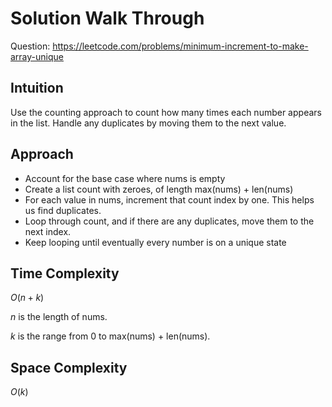 # Solution Walk Through
Question: https://leetcode.com/problems/minimum-increment-to-make-array-unique

## Intuition
Use the counting approach to count how many times each number appears in the list. Handle any duplicates by moving them to the next value.

## Approach
- Account for the base case where nums is empty
- Create a list count with zeroes, of length max(nums) + len(nums)
- For each value in nums, increment that count index by one. This helps us find duplicates.
- Loop through count, and if there are any duplicates, move them to the next index.
- Keep looping until eventually every number is on a unique state

## Time Complexity
$O(n+k)$

$n$ is the length of nums.

$k$ is the range from 0 to max(nums) + len(nums).

## Space Complexity
$O(k)$